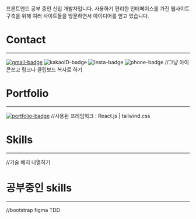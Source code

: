프론트엔드 공부 중인 신입 개발자입니다. 사용하기 편리한 인터페이스를 가진 웹사이트 구축을 위해 여러 사이트들을 방문하면서 아이디어를 얻고 있습니다. 

# Contact
-------------------------------------------------------------
[![gmail-badge](https://img.shields.io/badge/Gmail-ylee585%40gmail.com-red)](mailto:ylee585@gmail.com) ![kakaoID-badge](https://img.shields.io/badge/Kakao--talk-zldzhd9292-brigh) ![Insta-badge](https://img.shields.io/badge/Instagram-youmee______17-yellow) ![phone-badge](https://img.shields.io/badge/Phone-%2B82%2010%203169%200477-blue)
//그냥 아이콘쓰고 링크나 클립보드 복사로 하기 

# Portfolio
---------------------------------------------------------
[![portfolio-badge](https://img.shields.io/badge/Portfolio-ymStudyLog.github.io-red)](http://ymStudyLog.github.io/)
//사용된 프레임워크 :  React.js | tailwind.css

# Skills
----------------------------------------------------------
//기술 배지 나열하기

# 공부중인 skills
----------------------------------------------------------
//bootstrap figma TDD

<!--
**ymStudyLog/ymStudyLog** is a ✨ _special_ ✨ repository because its `README.md` (this file) appears on your GitHub profile.

Here are some ideas to get you started:

- 🔭 I’m currently working on ...
- 🌱 I’m currently learning ...
- 👯 I’m looking to collaborate on ...
- 🤔 I’m looking for help with ...
- 💬 Ask me about ...
- 📫 How to reach me: ...
- 😄 Pronouns: ...
- ⚡ Fun fact: ...
-->
